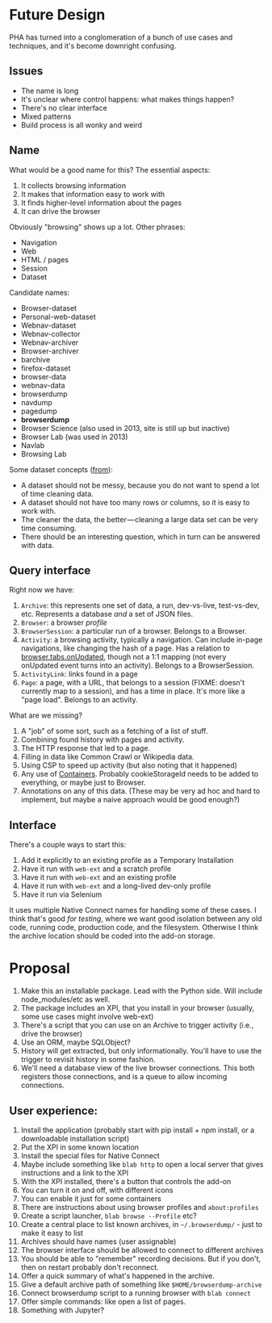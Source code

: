 # Future Design

PHA has turned into a conglomeration of a bunch of use cases and techniques, and it's become downright confusing.

## Issues

* The name is long
* It's unclear where control happens: what makes things happen?
* There's no clear interface
* Mixed patterns
* Build process is all wonky and weird

## Name

What would be a good name for this? The essential aspects:

1. It collects browsing information
2. It makes that information easy to work with
3. It finds higher-level information about the pages
4. It can drive the browser

Obviously "browsing" shows up a lot. Other phrases:

* Navigation
* Web
* HTML / pages
* Session
* Dataset

Candidate names:

* Browser-dataset
* Personal-web-dataset
* Webnav-dataset
* Webnav-collector
* Webnav-archiver
* Browser-archiver
* barchive
* firefox-dataset
* browser-data
* webnav-data
* browserdump
* navdump
* pagedump
* **browserdump**
* Browser Science (also used in 2013, site is still up but inactive)
* Browser Lab (was used in 2013)
* Navlab
* Browsing Lab

Some dataset concepts ([from](https://medium.com/datadriveninvestor/the-50-best-public-datasets-for-machine-learning-d80e9f030279)):

* A dataset should not be messy, because you do not want to spend a lot of time cleaning data.
* A dataset should not have too many rows or columns, so it is easy to work with.
* The cleaner the data, the better — cleaning a large data set can be very time consuming.
* There should be an interesting question, which in turn can be answered with data.

## Query interface

Right now we have:

1. `Archive`: this represents one set of data, a run, dev-vs-live, test-vs-dev, etc. Represents a database *and* a set of JSON files.
2. `Browser`: a browser *profile*
3. `BrowserSession`: a particular run of a browser. Belongs to a Browser.
4. `Activity`: a browsing activity, typically a navigation. Can include in-page navigations, like changing the hash of a page. Has a relation to [browser.tabs.onUpdated](https://developer.mozilla.org/en-US/docs/Mozilla/Add-ons/WebExtensions/API/tabs/onUpdated), though not a 1:1 mapping (not every onUpdated event turns into an activity). Belongs to a BrowserSession.
5. `ActivityLink`: links found in a page
6. `Page`: a page, with a URL, that belongs to a session (FIXME: doesn't currently map to a session), and has a time in place. It's more like a "page load". Belongs to an activity.

What are we missing?

1. A "job" of some sort, such as a fetching of a list of stuff.
2. Combining found history with pages and activity.
3. The HTTP response that led to a page.
4. Filling in data like Common Crawl or Wikipedia data.
5. Using CSP to speed up activity (but also noting that it happened)
6. Any use of [Containers](https://developer.mozilla.org/en-US/docs/Mozilla/Add-ons/WebExtensions/API/contextualIdentities). Probably cookieStorageId needs to be added to everything, or maybe just to Browser.
7. Annotations on any of this data. (These may be very ad hoc and hard to implement, but maybe a naive approach would be good enough?)

## Interface

There's a couple ways to start this:

1. Add it explicitly to an existing profile as a Temporary Installation
2. Have it run with `web-ext` and a scratch profile
3. Have it run with `web-ext` and an existing profile
4. Have it run with `web-ext` and a long-lived dev-only profile
5. Have it run via Selenium

It uses multiple Native Connect names for handling some of these cases. I think that's good *for testing*, where we want good isolation between any old code, running code, production code, and the filesystem. Otherwise I think the archive location should be coded into the add-on storage.

# Proposal

1. Make this an installable package. Lead with the Python side. Will include node_modules/etc as well.
2. The package includes an XPI, that you install in your browser (usually, some use cases might involve web-ext)
3. There's a script that you can use on an Archive to trigger activity (i.e., drive the browser)
4. Use an ORM, maybe SQLObject?
5. History will get extracted, but only informationally. You'll have to use the trigger to revisit history in some fashion.
6. We'll need a database view of the live browser connections. This both registers those connections, and is a queue to allow incoming connections.

## User experience:

1. Install the application (probably start with pip install + npm install, or a downloadable installation script)
2. Put the XPI in some known location
3. Install the special files for Native Connect
4. Maybe include something like `blab http` to open a local server that gives instructions and a link to the XPI
5. With the XPI installed, there's a button that controls the add-on
6. You can turn it on and off, with different icons
7. You can enable it just for some containers
8. There are instructions about using browser profiles and `about:profiles`
9. Create a script launcher, `blab browse --Profile` etc?
10. Create a central place to list known archives, in `~/.browserdump/` - just to make it easy to list
11. Archives should have names (user assignable)
12. The browser interface should be allowed to connect to different archives
13. You should be able to "remember" recording decisions. But if you don't, then on restart probably don't reconnect.
14. Offer a quick summary of what's happened in the archive.
15. Give a default archive path of something like `$HOME/browserdump-archive`
16. Connect browserdump script to a running browser with `blab connect`
17. Offer simple commands: like open a list of pages.
18. Something with Jupyter?
